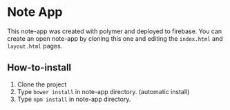 
# Note App
This note-app was created with polymer and deployed to firebase. You can create an open note-app by cloning this one and editing the `index.html` and `layout.html` pages.

## How-to-install
 1. Clone the project
 2. Type `bower install` in note-app directory. (automatic install)
 3. Type `npm install` in note-app directory.

